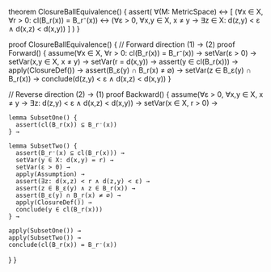 theorem ClosureBallEquivalence() {
  assert(
    ∀(M: MetricSpace) ↔ [
      (∀x ∈ X, ∀r > 0: cl(B_r(x)) = B_r⁻(x)) ↔
      (∀ε > 0, ∀x,y ∈ X, x ≠ y → ∃z ∈ X: d(z,y) < ε ∧ d(x,z) < d(x,y))
    ]
  )
}

proof ClosureBallEquivalence() {
  // Forward direction (1) → (2)
  proof Forward() {
    assume(∀x ∈ X, ∀r > 0: cl(B_r(x)) = B_r⁻(x)) →
    setVar(ε > 0) →
    setVar(x,y ∈ X, x ≠ y) →
    setVar(r = d(x,y)) →
    assert(y ∈ cl(B_r(x))) →
    apply(ClosureDef()) →
    assert(B_ε(y) ∩ B_r(x) ≠ ∅) →
    setVar(z ∈ B_ε(y) ∩ B_r(x)) →
    conclude(d(z,y) < ε ∧ d(x,z) < d(x,y))
  }

  // Reverse direction (2) → (1)
  proof Backward() {
    assume(∀ε > 0, ∀x,y ∈ X, x ≠ y → ∃z: d(z,y) < ε ∧ d(x,z) < d(x,y)) →
    setVar(x ∈ X, r > 0) →
    
    lemma SubsetOne() {
      assert(cl(B_r(x)) ⊆ B_r⁻(x))
    } →
    
    lemma SubsetTwo() {
      assert(B_r⁻(x) ⊆ cl(B_r(x))) →
      setVar(y ∈ X: d(x,y) = r) →
      setVar(ε > 0) →
      apply(Assumption) →
      assert(∃z: d(x,z) < r ∧ d(z,y) < ε) →
      assert(z ∈ B_ε(y) ∧ z ∈ B_r(x)) →
      assert(B_ε(y) ∩ B_r(x) ≠ ∅) →
      apply(ClosureDef()) →
      conclude(y ∈ cl(B_r(x)))
    } →
    
    apply(SubsetOne()) →
    apply(SubsetTwo()) →
    conclude(cl(B_r(x)) = B_r⁻(x))
  }
}